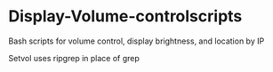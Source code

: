 # Display-Volume-controlscripts
Bash scripts for volume control, display brightness, and location by IP

Setvol uses ripgrep in place of grep
